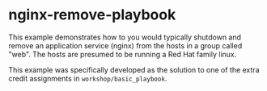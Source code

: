 # nginx-remove-playbook

This example demonstrates how to you would typically shutdown and remove an application service (nginx) from the hosts in a group called "web". The hosts are presumed to be running a Red Hat family linux.

This example was specifically developed as the solution to one of the extra credit assignments in `workshop/basic_playbook`.
